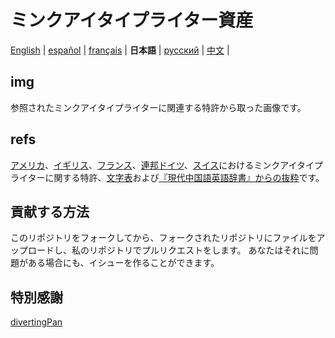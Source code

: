 # ミンクアイタイプライター資産

[English](https://github.com/ExpedicHabbet/MingkwaiAssets/blob/main/README.md) |
[español](https://github.com/ExpedicHabbet/MingkwaiAssets/blob/main/LEEME.md) |
[français](https://github.com/ExpedicHabbet/MingkwaiAssets/blob/main/LISEZMOI.md) |
__日本語__ |
[русский](https://github.com/ExpedicHabbet/MingkwaiAssets/blob/main/README-RU.md) |
[中文](https://github.com/ExpedicHabbet/MingkwaiAssets/blob/main/README-ZH.md) |

## img

参照されたミンクアイタイプライターに関連する特許から取った画像です。

## refs

[アメ](https://github.com/ExpedicHabbet/MingkwaiAssets/blob/main/refs/US2613795A.pdf)[リカ](https://github.com/ExpedicHabbet/MingkwaiAssets/blob/main/refs/US2613794A.pdf)、[イギリス](https://github.com/ExpedicHabbet/MingkwaiAssets/blob/main/refs/GB711462A.pdf)、[フランス](https://github.com/ExpedicHabbet/MingkwaiAssets/blob/main/refs/FR984303A.pdf)、[連邦ドイツ](https://github.com/ExpedicHabbet/MingkwaiAssets/blob/main/refs/DE922774C.pdf)、[スイス](https://github.com/ExpedicHabbet/MingkwaiAssets/blob/main/refs/CH327313A.pdf)におけるミンクアイタイプライターに関する特許、[文字表](https://github.com/ExpedicHabbet/MingkwaiAssets/blob/main/refs/字表·明快華文打字機.pdf)および[『現代中国語英語辞書』からの抜粋](https://github.com/ExpedicHabbet/MingkwaiAssets/blob/main/refs/林語堂《當代漢英詞典》摘錄.pdf)です。

## 貢献する方法

このリポジトリをフォークしてから、フォークされたリポジトリにファイルをアップロードし、私のリポジトリでプルリクエストをします。
あなたはそれに問題がある場合にも、イシューを作ることができます。

## 特別感謝

[divertingPan](https://github.com/divertingPan)